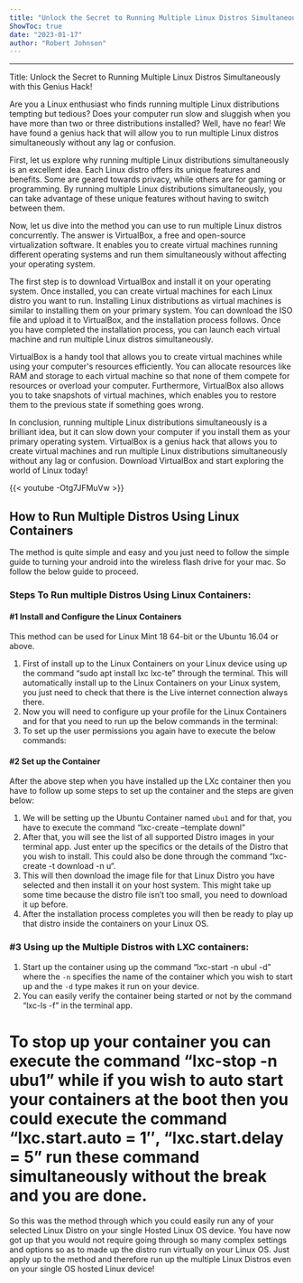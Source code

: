 ```yaml
---
title: "Unlock the Secret to Running Multiple Linux Distros Simultaneously with this Genius Hack!"
ShowToc: true 
date: "2023-01-17"
author: "Robert Johnson"
---
```

*****
Title: Unlock the Secret to Running Multiple Linux Distros Simultaneously with this Genius Hack!

Are you a Linux enthusiast who finds running multiple Linux distributions tempting but tedious? Does your computer run slow and sluggish when you have more than two or three distributions installed? Well, have no fear! We have found a genius hack that will allow you to run multiple Linux distros simultaneously without any lag or confusion.

First, let us explore why running multiple Linux distributions simultaneously is an excellent idea. Each Linux distro offers its unique features and benefits. Some are geared towards privacy, while others are for gaming or programming. By running multiple Linux distributions simultaneously, you can take advantage of these unique features without having to switch between them.

Now, let us dive into the method you can use to run multiple Linux distros concurrently. The answer is VirtualBox, a free and open-source virtualization software. It enables you to create virtual machines running different operating systems and run them simultaneously without affecting your operating system.

The first step is to download VirtualBox and install it on your operating system. Once installed, you can create virtual machines for each Linux distro you want to run. Installing Linux distributions as virtual machines is similar to installing them on your primary system. You can download the ISO file and upload it to VirtualBox, and the installation process follows. Once you have completed the installation process, you can launch each virtual machine and run multiple Linux distros simultaneously.

VirtualBox is a handy tool that allows you to create virtual machines while using your computer's resources efficiently. You can allocate resources like RAM and storage to each virtual machine so that none of them compete for resources or overload your computer. Furthermore, VirtualBox also allows you to take snapshots of virtual machines, which enables you to restore them to the previous state if something goes wrong.

In conclusion, running multiple Linux distributions simultaneously is a brilliant idea, but it can slow down your computer if you install them as your primary operating system. VirtualBox is a genius hack that allows you to create virtual machines and run multiple Linux distributions simultaneously without any lag or confusion. Download VirtualBox and start exploring the world of Linux today!

{{< youtube -Otg7JFMuVw >}} 



## How to Run Multiple Distros Using Linux Containers


The method is quite simple and easy and you just need to follow the simple guide to turning your android into the wireless flash drive for your mac. So follow the below guide to proceed.

 
### Steps To Run multiple Distros Using Linux Containers:
 
#### #1 Install and Configure the Linux Containers


This method can be used for Linux Mint 18 64-bit or the Ubuntu 16.04 or above.
1. First of install up to the Linux Containers on your Linux device using up the command “sudo apt install lxc lxc-te” through the terminal. This will automatically install up to the Linux Containers on your Linux system, you just need to check that there is the Live internet connection always there.
2. Now you will need to configure up your profile for the Linux Containers and for that you need to run up the below commands in the terminal:
3. To set up the user permissions you again have to execute the below commands:

 
#### #2 Set up the Container


After the above step when you have installed up the LXc container then you have to follow up some steps to set up the container and the steps are given below:
1. We will be setting up the Ubuntu Container named <code>ubu1</code> and for that, you have to execute the command “lxc-create –template downl”
2. After that, you will see the list of all supported Distro images in your terminal app. Just enter up the specifics or the details of the Distro that you wish to install. This could also be done through the command “lxc-create -t download -n u“.
3. This will then download the image file for that Linux Distro you have selected and then install it on your host system. This might take up some time because the distro file isn’t too small, you need to download it up before.
4. After the installation process completes you will then be ready to play up that distro inside the containers on your Linux OS.

 
### #3 Using up the Multiple Distros with LXC containers:


1. Start up the container using up the command “lxc-start -n ubul -d” where the <code>-n</code> specifies the name of the container which you wish to start up and the <code>-d</code> type makes it run on your device.
2. You can easily verify the container being started or not by the command “lxc-ls -f” in the terminal app.
# To stop up your container you can execute the command “lxc-stop -n ubu1” while if you wish to auto start your containers at the boot then you could execute the command “lxc.start.auto = 1″, “lxc.start.delay = 5” run these command simultaneously without the break and you are done.
So this was the method through which you could easily run any of your selected Linux Distro on your single Hosted Linux OS device. You have now got up that you would not require going through so many complex settings and options so as to made up the distro run virtually on your Linux OS. Just apply up to the method and therefore run up the multiple Linux Distros even on your single OS hosted Linux device!





